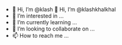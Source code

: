 - 👋 Hi, I’m @klash 👋 Hi, I’m @klashkhalkhal
- 👀 I’m interested in ...
- 🌱 I’m currently learning ...
- 💞️ I’m looking to collaborate on ...
- 📫 How to reach me ...

<!---
klashkhal/klashkhal is a ✨ special ✨ repository because its `README.md` (this file) appears on your GitHub profile.
You can click the Preview link to take a look at your changes.
--->
